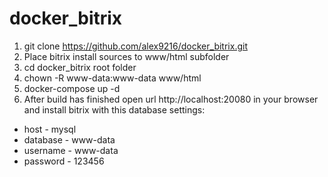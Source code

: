 # docker_bitrix
1. git clone https://github.com/alex9216/docker_bitrix.git
2. Place bitrix install sources to www/html subfolder
3. cd docker_bitrix root folder
4. chown -R www-data:www-data www/html
5. docker-compose up -d
6. After build has finished open url http://localhost:20080 in your browser and install bitrix with this database settings:
  - host - mysql
  - database - www-data
  - username - www-data
  - password - 123456
